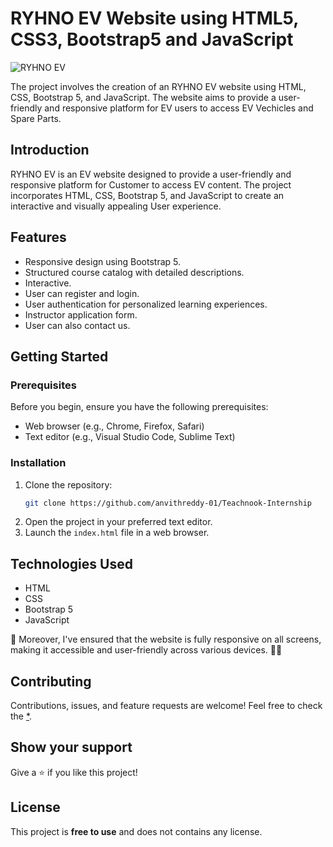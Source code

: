 # RYHNO EV Website using HTML5, CSS3, Bootstrap5 and JavaScript 

![RYHNO EV](preview.jpg)

The project involves the creation of an RYHNO EV website using HTML, CSS, Bootstrap 5, and JavaScript. The website aims to provide a user-friendly and responsive platform for EV users to access EV Vechicles and Spare Parts. 


## Introduction

RYHNO EV is an EV website designed to provide a user-friendly and responsive platform for Customer to access EV content. The project incorporates HTML, CSS, Bootstrap 5, and JavaScript to create an interactive and visually appealing User experience.

## Features

- Responsive design using Bootstrap 5.
- Structured course catalog with detailed descriptions.
- Interactive.
- User can register and login.
- User authentication for personalized learning experiences.
- Instructor application form.
- User can also contact us.

## Getting Started

### Prerequisites

Before you begin, ensure you have the following prerequisites:

- Web browser (e.g., Chrome, Firefox, Safari)
- Text editor (e.g., Visual Studio Code, Sublime Text)

### Installation

1. Clone the repository:
   ```bash
   git clone https://github.com/anvithreddy-01/Teachnook-Internship

2. Open the project in your preferred text editor.
3. Launch the `index.html` file in a web browser.

## Technologies Used

- HTML
- CSS
- Bootstrap 5
- JavaScript

📱 Moreover, I've ensured that the website is fully responsive on all screens, making it accessible and user-friendly across various devices. 📱💡

## Contributing 

Contributions, issues, and feature requests are welcome! Feel free to check the [*](/issues).

## Show your support 

Give a ⭐️ if you like this project!


## License

This project is **free to use** and does not contains any license.
